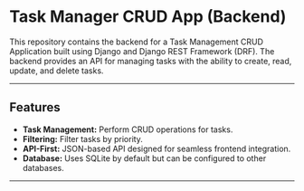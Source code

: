 # **Task Manager CRUD App (Backend)**


This repository contains the backend for a Task Management CRUD Application built using Django and Django REST Framework (DRF). The backend provides an API for managing tasks with the ability to create, read, update, and delete tasks.

---

## **Features**

- **Task Management:** Perform CRUD operations for tasks.
- **Filtering:** Filter tasks by priority.
- **API-First:** JSON-based API designed for seamless frontend integration.
- **Database:** Uses SQLite by default but can be configured to other databases.

---

